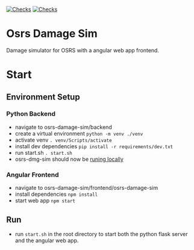 [![Checks](https://github.com/Maurits825/osrs-damage-sim/actions/workflows/osrs-dmg-sim-test.yml/badge.svg)](https://github.com/Maurits825/osrs-damage-sim/actions/workflows/osrs-dmg-sim-test.yml) [![Checks](https://github.com/Maurits825/osrs-damage-sim/actions/workflows/web-app-test.yml/badge.svg)](https://github.com/Maurits825/osrs-damage-sim/actions/workflows/web-app-test.yml)

# Osrs Damage Sim
Damage simulator for OSRS with a angular web app frontend.

# Start

## Environment Setup
### Python Backend
- navigate to osrs-damage-sim/backend
- create a virtual environment `python -m venv ./venv`
- activate venv `. venv/Scripts/activate`
- install dev dependencies `pip install -r requirements/dev.txt`
- run start.sh `. start.sh`
- osrs-dmg-sim should now be [runing locally](http://127.0.0.1:5000/status)

### Angular Frontend
- navigate to osrs-damage-sim/frontend/osrs-damage-sim
- install dependencies `npm install`
- start web app `npm start`

## Run
- run `start.sh` in the root directory to start both the python flask server and the angular web app.
